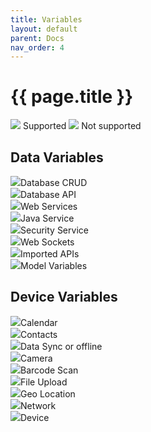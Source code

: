 ```yaml
---
title: Variables
layout: default
parent: Docs
nav_order: 4
---
```


# {{ page.title }}

<img src="../../assets/supported.png" class="yes-no-image"> Supported
<img src="../../assets/unsupported.png" class="yes-no-image"> Not supported

## Data Variables
<img src="../../assets/unsupported.png" class="yes-no-image">Database CRUD<br>
<img src="../../assets/unsupported.png" class="yes-no-image">Database API<br>
<img src="../../assets/supported.png" class="yes-no-image">Web Services<br>
<img src="../../assets/supported.png" class="yes-no-image">Java Service<br>
<img src="../../assets/supported.png" class="yes-no-image">Security Service<br>
<img src="../../assets/unsupported.png" class="yes-no-image">Web Sockets<br>
<img src="../../assets/supported.png" class="yes-no-image">Imported APIs<br>
<img src="../../assets/supported.png" class="yes-no-image">Model Variables<br>

## Device Variables
<img src="../../assets/supported.png" class="yes-no-image">Calendar<br>
<img src="../../assets/supported.png" class="yes-no-image">Contacts<br>
<img src="../../assets/unsupported.png" class="yes-no-image">Data Sync or offline<br>
<img src="../../assets/supported.png" class="yes-no-image">Camera<br>
<img src="../../assets/supported.png" class="yes-no-image">Barcode Scan<br>
<img src="../../assets/unsupported.png" class="yes-no-image">File Upload<br>
<img src="../../assets/supported.png" class="yes-no-image">Geo Location<br>
<img src="../../assets/supported.png" class="yes-no-image">Network<br>
<img src="../../assets/supported.png" class="yes-no-image">Device<br>

